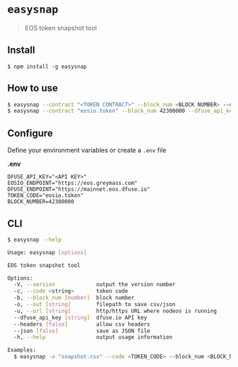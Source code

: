 # `easysnap`

> EOS token snapshot tool

## Install

```
$ npm install -g easysnap
```

## How to use

```bash
$ easysnap --contract "<TOKEN CONTRACT>" --block_num <BLOCK NUMBER> --dfuse_api_key "<DFUSE API KEY>"
$ easysnap --contract "eosio.token" --block_num 42300000 --dfuse_api_key "eyJ...lug"
```

## Configure

Define your environment variables or create a `.env` file

**.env**

```env
DFUSE_API_KEY="<API KEY>"
EOSIO_ENDPOINT="https://eos.greymass.com"
DFUSE_ENDPOINT="https://mainnet.eos.dfuse.io"
TOKEN_CODE="eosio.token"
BLOCK_NUMBER=42300000
```

## CLI

```bash
$ easysnap --help

Usage: easysnap [options]

EOS token snapshot tool

Options:
  -V, --version             output the version number
  -c, --code <string>       token code
  -b, --block_num [number]  block number
  -o, --out [string]        filepath to save csv/json
  -u, --url [string]        http/https URL where nodeos is running
  --dfuse_api_key [string]  dfuse.io API key
  --headers [false]         allow csv headers
  --json [false]            save as JSON file
  -h, --help                output usage information

Examples:
  $ easysnap -o "snapshot.csv" --code <TOKEN_CODE> --block_num <BLOCK_NUMBER>
```